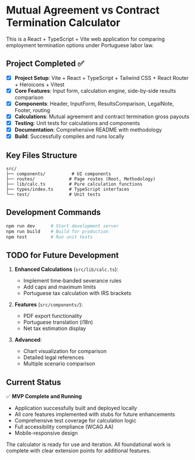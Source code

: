 <!-- Use this file to provide workspace-specific custom instructions to Copilot. For more details, visit https://code.visualstudio.com/docs/copilot/copilot-customization#_use-a-githubcopilotinstructionsmd-file -->

# Mutual Agreement vs Contract Termination Calculator

This is a React + TypeScript + Vite web application for comparing employment termination options under Portuguese labor law.

## Project Completed ✅

- [x] **Project Setup**: Vite + React + TypeScript + Tailwind CSS + React Router + Heroicons + Vitest
- [x] **Core Features**: Input form, calculation engine, side-by-side results comparison
- [x] **Components**: Header, InputForm, ResultsComparison, LegalNote, Footer, routing
- [x] **Calculations**: Mutual agreement and contract termination gross payouts
- [x] **Testing**: Unit tests for calculations and components
- [x] **Documentation**: Comprehensive README with methodology
- [x] **Build**: Successfully compiles and runs locally

## Key Files Structure

```
src/
├── components/          # UI components
├── routes/             # Page routes (Root, Methodology)
├── lib/calc.ts         # Pure calculation functions
├── types/index.ts      # TypeScript interfaces
└── test/               # Unit tests
```

## Development Commands

```bash
npm run dev      # Start development server
npm run build    # Build for production
npm test         # Run unit tests
```

## TODO for Future Development

1. **Enhanced Calculations** (`src/lib/calc.ts`):
   - Implement time-banded severance rules
   - Add caps and maximum limits
   - Portuguese tax calculation with IRS brackets

2. **Features** (`src/components/`):
   - PDF export functionality
   - Portuguese translation (i18n)
   - Net tax estimation display

3. **Advanced**:
   - Chart visualization for comparison
   - Detailed legal references
   - Multiple scenario comparison

## Current Status

✅ **MVP Complete and Running**
- Application successfully built and deployed locally
- All core features implemented with stubs for future enhancements
- Comprehensive test coverage for calculation logic
- Full accessibility compliance (WCAG AA)
- Mobile-responsive design

The calculator is ready for use and iteration. All foundational work is complete with clear extension points for additional features.